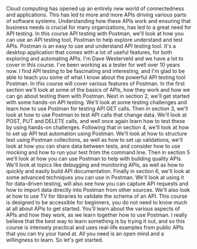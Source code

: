 
Cloud computing has opened up an entirely new world of connectedness and applications. This has led to more and more APIs driving various parts of software systems. Understanding how these APIs work and ensuring that business needs is crucial for many organizations, has led to a great need for API testing. In this course API testing with Postman, we'll look at how you can use an API testing tool, Postman to help explore understand and test APIs. Postman is an easy to use and understand API testing tool. It's a desktop application that comes with a lot of useful features, for both exploring and automating APIs. I'm Dave Westerveld and we have a lot to cover in this course. I've been working as a tester for well over 10 years now. I find API testing to be fascinating and interesting, and I'm glad to be able to teach you some of what I know about the powerful API testing tool Postman. In this course will cover various features of Postman. In the first section we'll look at some of the basics of APIs, how they work and how we can go about testing them with Postman. Next in section 2, we'll get started with some hands-on API testing. We'll look at some testing challenges and learn how to use Postman for testing API GET calls. Then in section 3, we'll look at how to use Postman to test API calls that change data. We'll look at POST, PUT and DELETE calls, and well once again learn how to test these by using hands-on challenges. Following that in section 4, we'll look at how to set up API test automation using Postman. We'll look at how to structure test using Postman collections, as well as how to set up validations, we'll look at how you can share data between tests, and consider how to use mocking and how to run your test from the command line. Then in section 5 we'll look at how you can use Postman to help with building quality APIs. We'll look at topics like debugging and monitoring APIs, as well as how to quickly and easily build API documentation. Finally in section 6, we'll look at some advanced techniques you can use in Postman. We'll look at using it for data-driven testing, will also see how you can capture API requests and how to import data directly into Postman from other sources. We'll also look at how to use TV for libraries to validate the schema of an API. This course is designed to be accessible for beginners, you do not need to know much at all about APIs to get started. You'll learn about the various aspects of APIs and how they work, as we learn together how to use Postman. I really believe that the best way to learn something is by trying it out, and so this course is intensely practical and uses real-life examples from public APIs that you can try your hand at. All you need is an open mind and a willingness to learn. So let's get started.
